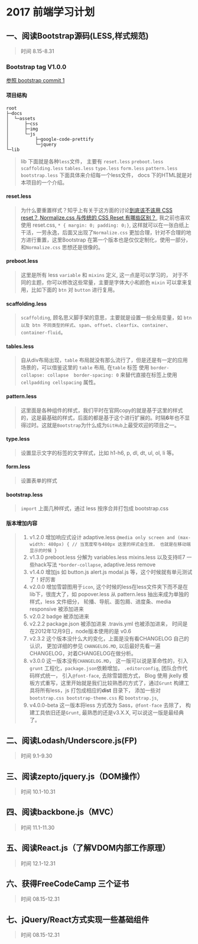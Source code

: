 # 2017 前端学习计划

## 一、阅读Bootstrap源码(LESS,样式规范)
> 时间 8.15-8.31

### Bootstrap tag V1.0.0

[参照 bootstrap commit 1](https://github.com/twbs/bootstrap/tree/eb81782cdbdc68aaebe4fa561b5fbb73ef866611)
#### 项目结构

```
root
├─docs
│  └─assets
│      ├─css
│      ├─img
│      └─js
│          ├─google-code-prettify
│          └─jquery
└─lib 
```

> lib 下面就是各种`less`文件， 主要有 `reset.less` `preboot.less` `scaffolding.less` `tables.less` `type.less` `form.less` `pattern.less` `bootstrap.less` 下面具体来介绍每一个less文件， docs 下的HTML就是对本项目的一个介绍。

#### reset.less

> 为什么要重置样式？知乎上有关于这方面的讨论[到底该不该用 CSS reset？](https://www.zhihu.com/question/23554164),[Normalize.css 与传统的 CSS Reset 有哪些区别？](https://www.zhihu.com/question/20094066), 我之前也喜欢使用 reset.css, `* { margin: 0; padding: 0;}`, 这样就可以在一张白纸上干活，一劳永逸，后面又出现了`Normalize.css` 更加合理，针对不合理的地方进行重置，这里Bootstrap 在第一个版本也是仅仅定制化，使用一部分，和`Normalize.css` 思想还是很像的。

#### preboot.less
>  这里是所有 less `variable` 和  `mixins` 定义, 这一点是可以学习的， 对于不同的主题，你可以修改这些常量，主要是字体大小和颜色 `mixin` 可以拿来复用，比如下面的 `btn` 对 `button` 进行复用。

#### scaffolding.less
> `scaffolding`, 顾名思义脚手架的意思，主要就是设置一些全局变量，如 `btn 以及 btn 不同类型的样式`、`span`、`offset`、`clearfix`、`container`、`container-fluid`。

#### tables.less
> 自从div布局出现，`table` 布局就没有那么流行了，但是还是有一定的应用场景的，可以借鉴这里的 `table` 布局,  在`table` 标签 使用 `border-collapse: collapse  border-spacing: 0` 来替代直接在标签上使用 `cellpadding cellspacing` 属性。

#### pattern.less
> 这里面是各种组件的样式，我们平时在官网copy的就是基于这里的样式的，这是最基础的样式，后面的都是基于这个进行扩展的。时隔**6**年也不显得过时。这就是`Bootstrap`为什么成为`GitHub`上最受欢迎的项目之一。

#### type.less
> 设置显示文字的标签的文字样式，比如 h1-h6, p, dl, dt, ul, ol, li 等。 

#### form.less
> 设置表单的样式

#### bootstrap.less
> `import` 上面几种样式，通过 less 按序合并打包成 bootstrap.css 

#### 版本增加内容

> 1. v1.2.0 增加响应式设计 adaptive.less `@media only screen and (max-width: 480px) { // 当宽度窄与480px 这里的样式会生效， 也就是在移动端显示的时候 }`
>  2. v1.3.0 preboot.less 分解为 variables.less  mixins.less 以及支持IE7 一些hack写法 `*border-collapse`, adaptive.less remove
>  3. v1.4.0 增加js 如 button.js alert.js modal.js 等，这个时候就有单元测试了！好厉害
>  4. v2.0.0 增加雪碧图用于`icon`, 这个时候的less在less文件夹下而不是在lib下，很庞大了，如 popover.less 从 pattern.less 抽出来成为单独的样式，less 文件细分， 轮播、导航、面包屑、进度条、media responsive 被添加进来
>  5. v2.0.2 badge 被添加进来
>  6. v2.2.2 package.json 被添加进来 .travis.yml 也被添加进来， 时间是在2012年12月9日，node版本使用的是 v0.6 
>  7. v2.3.2 这个版本没什么大的变化，上面是没有看CHANGELOG 自己的认识， 更加详细的参见 `CHANGELOG.MD`, 以后最好先看一遍CHANGELOG，对着CHANGELOG在做分析。
>  8. v3.0.0 这一版本没有`CHANGELOG.MD`， 这一版可以说是革命性的，引入 `grunt` 工程化，`package.json`依赖增加， `.editorconfig`, 团队合作代码样式统一， 引入`@font-face`, 去除雪碧图方式， Blog 使用 jkelly 模板方式重写，这里开始就是我们比较熟悉的方式了，通过`Grunt` 构建工具将所有less，js 打包成相应的**dist** 目录下， 添加一些对`bootstrap.css bootstrap-theme.css` 和 `bootstrap.js`,
>  9. v4.0.0-beta 这一版本将less 方式改为 Sass，`@font-face` 去除了， 构建工具依旧还是`Grunt`, 最熟悉的还是v3.X.X, 可以说这一版是最经典了。

## 二、阅读Lodash/Underscore.js(FP)
> 时间 9.1-9.30
## 三、阅读zepto/jquery.js（DOM操作）
> 时间 10.1-10.31
## 四、阅读backbone.js（MVC）
> 时间 11.1-11.30
## 五、阅读React.js（了解VDOM内部工作原理）
> 时间 12.1-12.31
## 六、获得FreeCodeCamp 三个证书
> 时间 08.15-12.31
## 七、jQuery/React方式实现一些基础组件
> 时间 08.15-12.31

